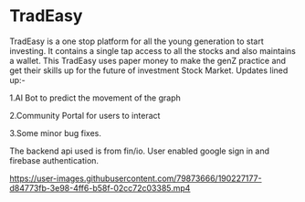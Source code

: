 # TradEasy

TradEasy is a one stop platform for all the young generation to start investing. It contains a single tap access to all the stocks and also maintains a wallet. This TradEasy uses paper money to make the genZ practice and get their skills up for the future of investment Stock Market. Updates lined up:-

  1.AI Bot to predict the movement of the graph
  
  2.Community Portal for users to interact
  
  3.Some minor bug fixes.
  
  
The backend api used is from fin/io. User enabled google sign in and firebase authentication.








https://user-images.githubusercontent.com/79873666/190227177-d84773fb-3e98-4ff6-b58f-02cc72c03385.mp4


